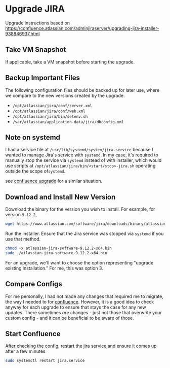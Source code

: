 # Upgrade JIRA

Upgrade instructions based on <https://confluence.atlassian.com/adminjiraserver/upgrading-jira-installer-938846937.html>

## Take VM Snapshot

If applicable, take a VM snapshot before starting the upgrade.

## Backup Important Files

The following configuration files should be backed up for later use, where we compare to the new versions created by the upgrade.

- `/opt/atlassian/jira/conf/server.xml`
- `/opt/atlassian/jira/conf/web.xml`
- `/opt/atlassian/jira/bin/setenv.sh`
- `/var/atlassian/application-data/jira/dbconfig.xml`

## Note on systemd

I had a service file at `/usr/lib/systemd/system/jira.service` because I wanted to manage Jira's service with `systemd`. In my case, it's required to manually stop the service via `systemd` instead of with installer, which would use scripts at `/opt/atlassian/jira/bin/<start/stop>-jira.sh` operating outside the scope of`systemd`.

see [confluence upgrade](./confluence_upgrade.md) for a similar situation.

## Download and Install New Version

Download the binary for the version you wish to install. For example, for version `9.12.2`,

```bash
wget https://www.atlassian.com/software/jira/downloads/binary/atlassian-jira-software-9.12.2-x64.bin
```

Run the installer. Ensure that the Jira service was stopped via `systemd` if you use that method.

```bash
chmod +x atlassian-jira-software-9.12.2-x64.bin
sudo ./atlassian-jira-software-9.12.2-x64.bin
```

For an upgrade, we'll want to choose the option representing "upgrade existing installation." For me, this was option 3.

## Compare Configs

For me personally, I had not made any changes that required me to migrate, the way I needed to for [confluence](./confluence_upgrade.md). However, it is a good idea to check anyway for each upgrade to ensure that stays the case for any new updates. There sometimes _are_ changes - just not those that overwrite your custom config - and it can be beneficial to be aware of those.

## Start Confluence

After checking the config, restart the jira service and ensure it comes up after a few minutes

```bash
sudo systemctl restart jira.service
```
